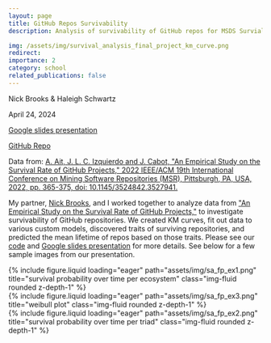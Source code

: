 ```yaml
---
layout: page
title: GitHub Repos Survivability 
description: Analysis of survivability of GitHub repos for MSDS Survial Analysis Data 596

img: /assets/img/survival_analysis_final_project_km_curve.png
redirect:
importance: 2
category: school
related_publications: false
---
```


Nick Brooks & Haleigh Schwartz

April 24, 2024

[Google slides presentation](https://docs.google.com/presentation/d/1ihUJ366En04LmeBpgqHGs5y6o8plJnn4DxuPwu6vbLs/edit?usp=sharing)

[GitHub Repo](https://github.com/schwartzh2017/Survival_Project3)

Data from: [A. Ait, J. L. C. Izquierdo and J. Cabot, "An Empirical Study on the Survival Rate of GitHub Projects," 2022 IEEE/ACM 19th International Conference on Mining Software Repositories (MSR), Pittsburgh, PA, USA, 2022, pp. 365-375, doi: 10.1145/3524842.3527941.](https://ieeexplore.ieee.org/document/9796216)


My partner, [Nick Brooks](https://nickbrooks-ds.github.io/), and I worked together to analyze data from ["An Empirical Study on the Survival Rate of GitHub Projects,"](https://ieeexplore.ieee.org/document/9796216) to investigate survivability of GitHub repositories. We created KM curves, fit out data to various custom models, discovered traits of surviving repositories, and predicted the mean lifetime of repos based on those traits. Please see our [code](https://github.com/schwartzh2017/Survival_Project3) and [Google slides presentation](https://docs.google.com/presentation/d/1ihUJ366En04LmeBpgqHGs5y6o8plJnn4DxuPwu6vbLs/edit?usp=sharing) for more details. See below for a few sample images from our presentation.

<div class="row">
    <div class="col-sm mt-3 mt-md-0">
        {% include figure.liquid loading="eager" path="assets/img/sa_fp_ex1.png" title="survival probability over time per ecosystem" class="img-fluid rounded z-depth-1" %}
    </div>
    <div class="col-sm mt-3 mt-md-0">
        {% include figure.liquid loading="eager" path="assets/img/sa_fp_ex3.png" title="weibull plot" class="img-fluid rounded z-depth-1" %}
    </div>
    <div class="col-sm mt-3 mt-md-0">
        {% include figure.liquid loading="eager" path="assets/img/sa_fp_ex2.png" title="survival probability over time per triad" class="img-fluid rounded z-depth-1" %}
    </div>
</div>

<!-- {% raw %}

```html
<div class="row justify-content-sm-center">
  <div class="col-sm-8 mt-3 mt-md-0">
    {% include figure.liquid path="assets/img/6.jpg" title="example image" class="img-fluid rounded z-depth-1" %}
  </div>
  <div class="col-sm-4 mt-3 mt-md-0">
    {% include figure.liquid path="assets/img/11.jpg" title="example image" class="img-fluid rounded z-depth-1" %}
  </div>
</div>
```

{% endraw %} -->
